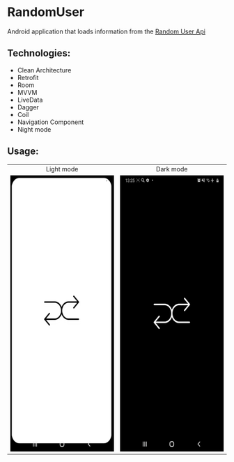 # RandomUser

Android application that loads information from the [Random User Api](https://randomuser.me)

## Technologies:

* Clean Architecture
* Retrofit
* Room
* MVVM
* LiveData
* Dagger
* Coil
* Navigation Component
* Night mode

## Usage:

<table width:100% align="center">
  <tr width:100% align="center" >
    <td>Light mode</td>
     <td>Dark mode</td>
  </tr>
  <tr width:100% align="center">
    <td><img src="random-user.gif" alt="animated" width=292 height=634></td>
    <td><img src="random-user-night.gif" alt="animated" width=292 height=634></td>
  </tr>
 </table>
